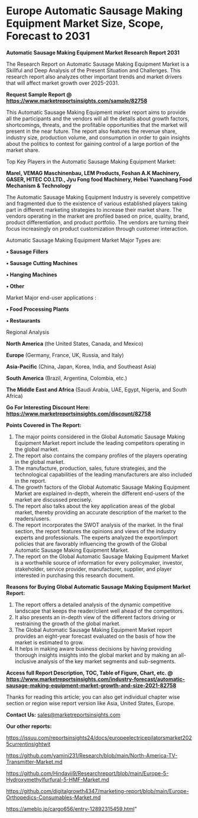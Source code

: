 # Europe Automatic Sausage Making Equipment Market Size, Scope, Forecast to 2031

<strong>Automatic Sausage Making Equipment Market Research Report 2031</strong>

The Research Report on Automatic Sausage Making Equipment Market is a Skillful and Deep Analysis of the Present Situation and Challenges. This research report also analyzes other important trends and market drivers that will affect market growth over 2025-2031.

<strong>Request Sample Report @ <a href=https://www.marketreportsinsights.com/sample/82758>https://www.marketreportsinsights.com/sample/82758</a></strong>

This Automatic Sausage Making Equipment market report aims to provide all the participants and the vendors will all the details about growth factors, shortcomings, threats, and the profitable opportunities that the market will present in the near future. The report also features the revenue share, industry size, production volume, and consumption in order to gain insights about the politics to contest for gaining control of a large portion of the market share.

Top Key Players in the Automatic Sausage Making Equipment Market:

<strong>Marel, VEMAG Maschinenbau, LEM Products, Foshan A.K Machinery, GASER, HITEC CO.LTD., Jyu Fong food Machinery, Hebei Yuanchang Food Mechanism & Technology</strong>

The Automatic Sausage Making Equipment Industry is severely competitive and fragmented due to the existence of various established players taking part in different marketing strategies to increase their market share. The vendors operating in the market are profiled based on price, quality, brand, product differentiation, and product portfolio. The vendors are turning their focus increasingly on product customization through customer interaction.

Automatic Sausage Making Equipment Market Major Types are:

<strong>• Sausage Fillers

• Sausage Cutting Machines

• Hanging Machines

• Other</strong>

Market Major end-user applications :

<strong>• Food Processing Plants

• Restaurants</strong>

Regional Analysis

</u><strong><b>North America</b></strong> (the United States, Canada, and Mexico)

<strong><b>Europe </b></strong>(Germany, France, UK, Russia, and Italy)

<strong><b>Asia-Pacific</b></strong> (China, Japan, Korea, India, and Southeast Asia)

<strong><b>South America</b></strong> (Brazil, Argentina, Colombia, etc.)

<strong><b>The Middle East and Africa</b></strong> (Saudi Arabia, UAE, Egypt, Nigeria, and South Africa)

<strong>Go For Interesting Discount Here: <a href=https://www.marketreportsinsights.com/discount/82758>https://www.marketreportsinsights.com/discount/82758</a></strong>

<strong>Points Covered in The Report:</strong>
<ol>
  <li>The major points considered in the Global Automatic Sausage Making Equipment Market report include the leading competitors operating in the global market.</li>
  <li>The report also contains the company profiles of the players operating in the global market.</li>
  <li>The manufacture, production, sales, future strategies, and the technological capabilities of the leading manufacturers are also included in the report.</li>
  <li>The growth factors of the Global Automatic Sausage Making Equipment Market are explained in-depth, wherein the different end-users of the market are discussed precisely.</li>
  <li>The report also talks about the key application areas of the global market, thereby providing an accurate description of the market to the readers/users.</li>
  <li>The report incorporates the SWOT analysis of the market. In the final section, the report features the opinions and views of the industry experts and professionals. The experts analyzed the export/import policies that are favorably influencing the growth of the Global Automatic Sausage Making Equipment Market.</li>
  <li>The report on the Global Automatic Sausage Making Equipment Market is a worthwhile source of information for every policymaker, investor, stakeholder, service provider, manufacturer, supplier, and player interested in purchasing this research document.</li>
</ol>
<strong>Reasons for Buying Global Automatic Sausage Making Equipment Market Report:</strong>

<ol>
  <li>The report offers a detailed analysis of the dynamic competitive landscape that keeps the reader/client well ahead of the competitors.</li>
  <li>It also presents an in-depth view of the different factors driving or restraining the growth of the global market.</li>
  <li>The Global Automatic Sausage Making Equipment Market report provides an eight-year forecast evaluated on the basis of how the market is estimated to grow.</li>
  <li>It helps in making aware business decisions by having providing thorough insights insights into the global market and by making an all-inclusive analysis of the key market segments and sub-segments.</li>
</ol>
<strong>Access full Report Description, TOC, Table of Figure, Chart, etc. @ <a href=https://www.marketreportsinsights.com/industry-forecast/automatic-sausage-making-equipment-market-growth-and-size-2021-82758>https://www.marketreportsinsights.com/industry-forecast/automatic-sausage-making-equipment-market-growth-and-size-2021-82758</a></strong>


Thanks for reading this article; you can also get individual chapter wise section or region wise report version like Asia, United States, Europe.

<strong>Contact Us:</strong>
sales@marketreportsinsights.com

<strong>Our other reports:</strong>

<a href=https://issuu.com/reportsinsights24/docs/europeelectricepilatorsmarket2025currentinsightwit>https://issuu.com/reportsinsights24/docs/europeelectricepilatorsmarket2025currentinsightwit</a>

<a href=https://github.com/yamini231/Research/blob/main/North-America-TV-Transmitter-Market.md>https://github.com/yamini231/Research/blob/main/North-America-TV-Transmitter-Market.md</a>

<a href=https://github.com/Hindavii9/Researchreport/blob/main/Europe-5-Hydroxymethylfurfural-5-HMF-Market.md>https://github.com/Hindavii9/Researchreport/blob/main/Europe-5-Hydroxymethylfurfural-5-HMF-Market.md</a>

<a href=https://github.com/digitalgrowth4347/marketing-report/blob/main/Europe-Orthopedics-Consumables-Market.md>https://github.com/digitalgrowth4347/marketing-report/blob/main/Europe-Orthopedics-Consumables-Market.md</a>

<a href=https://ameblo.jp/cargo656/entry-12892315459.html>https://ameblo.jp/cargo656/entry-12892315459.html</a>"
